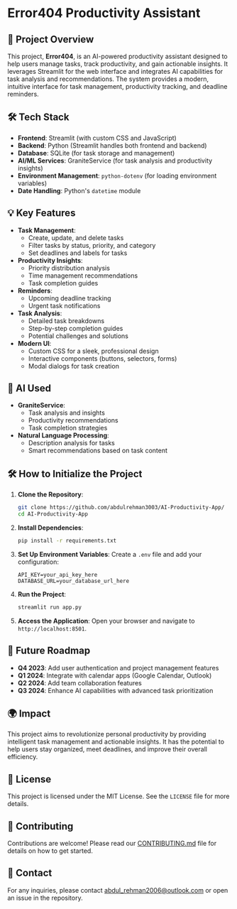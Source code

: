 # Error404 Productivity Assistant

## 🚀 Project Overview
This project, **Error404**, is an AI-powered productivity assistant designed to help users manage tasks, track productivity, and gain actionable insights. It leverages Streamlit for the web interface and integrates AI capabilities for task analysis and recommendations. The system provides a modern, intuitive interface for task management, productivity tracking, and deadline reminders.

## 🛠️ Tech Stack
- **Frontend**: Streamlit (with custom CSS and JavaScript)
- **Backend**: Python (Streamlit handles both frontend and backend)
- **Database**: SQLite (for task storage and management)
- **AI/ML Services**: GraniteService (for task analysis and productivity insights)
- **Environment Management**: `python-dotenv` (for loading environment variables)
- **Date Handling**: Python's `datetime` module

## 💡 Key Features
- **Task Management**:
  - Create, update, and delete tasks
  - Filter tasks by status, priority, and category
  - Set deadlines and labels for tasks
- **Productivity Insights**:
  - Priority distribution analysis
  - Time management recommendations
  - Task completion guides
- **Reminders**:
  - Upcoming deadline tracking
  - Urgent task notifications
- **Task Analysis**:
  - Detailed task breakdowns
  - Step-by-step completion guides
  - Potential challenges and solutions
- **Modern UI**:
  - Custom CSS for a sleek, professional design
  - Interactive components (buttons, selectors, forms)
  - Modal dialogs for task creation

## 🧠 AI Used
- **GraniteService**:
  - Task analysis and insights
  - Productivity recommendations
  - Task completion strategies
- **Natural Language Processing**:
  - Description analysis for tasks
  - Smart recommendations based on task content

## 🛠️ How to Initialize the Project
1. **Clone the Repository**:
   ```bash
   git clone https://github.com/abdulrehman3003/AI-Productivity-App/
   cd AI-Productivity-App
   ```
2. **Install Dependencies**:
   ```bash
   pip install -r requirements.txt
   ```
3. **Set Up Environment Variables**:
   Create a `.env` file and add your configuration:
   ```env
   API_KEY=your_api_key_here
   DATABASE_URL=your_database_url_here
   ```
4. **Run the Project**:
   ```bash
   streamlit run app.py
   ```
5. **Access the Application**:
   Open your browser and navigate to `http://localhost:8501`.

## 🌟 Future Roadmap
- **Q4 2023**: Add user authentication and project management features
- **Q1 2024**: Integrate with calendar apps (Google Calendar, Outlook)
- **Q2 2024**: Add team collaboration features
- **Q3 2024**: Enhance AI capabilities with advanced task prioritization

## 🌍 Impact
This project aims to revolutionize personal productivity by providing intelligent task management and actionable insights. It has the potential to help users stay organized, meet deadlines, and improve their overall efficiency.

## 📄 License
This project is licensed under the MIT License. See the `LICENSE` file for more details.

## 🤝 Contributing
Contributions are welcome! Please read our [CONTRIBUTING.md](CONTRIBUTING.md) file for details on how to get started.

## 📧 Contact
For any inquiries, please contact abdul_rehman2006@outlook.com or open an issue in the repository. 
